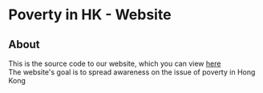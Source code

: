 # Poverty in HK - Website
## About
This is the source code to our website, which you can view [here](https://povertyhk.github.io "Poverty in HK Website")  
The website's goal is to spread awareness on the issue of poverty in Hong Kong  

